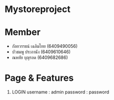 # Mystoreproject
# Member
- กัลยวรรธน์ เฉลิมไทย (6409490056)
- บัวชมพู	ประถานัง	(6409610646)
- ณหทัย	  บุญรอด	(6409682686)
# Page & Features
1. LOGIN
   username : admin
   password : password
